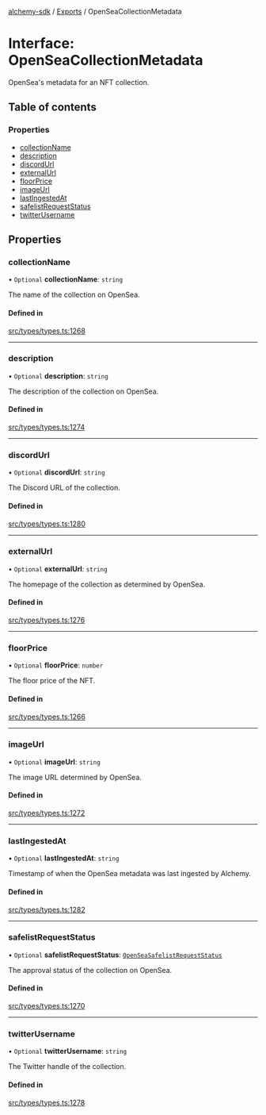 [alchemy-sdk](../README.md) / [Exports](../modules.md) / OpenSeaCollectionMetadata

# Interface: OpenSeaCollectionMetadata

OpenSea's metadata for an NFT collection.

## Table of contents

### Properties

- [collectionName](OpenSeaCollectionMetadata.md#collectionname)
- [description](OpenSeaCollectionMetadata.md#description)
- [discordUrl](OpenSeaCollectionMetadata.md#discordurl)
- [externalUrl](OpenSeaCollectionMetadata.md#externalurl)
- [floorPrice](OpenSeaCollectionMetadata.md#floorprice)
- [imageUrl](OpenSeaCollectionMetadata.md#imageurl)
- [lastIngestedAt](OpenSeaCollectionMetadata.md#lastingestedat)
- [safelistRequestStatus](OpenSeaCollectionMetadata.md#safelistrequeststatus)
- [twitterUsername](OpenSeaCollectionMetadata.md#twitterusername)

## Properties

### collectionName

• `Optional` **collectionName**: `string`

The name of the collection on OpenSea.

#### Defined in

[src/types/types.ts:1268](https://github.com/alchemyplatform/alchemy-sdk-js/blob/8b1ae5c/src/types/types.ts#L1268)

___

### description

• `Optional` **description**: `string`

The description of the collection on OpenSea.

#### Defined in

[src/types/types.ts:1274](https://github.com/alchemyplatform/alchemy-sdk-js/blob/8b1ae5c/src/types/types.ts#L1274)

___

### discordUrl

• `Optional` **discordUrl**: `string`

The Discord URL of the collection.

#### Defined in

[src/types/types.ts:1280](https://github.com/alchemyplatform/alchemy-sdk-js/blob/8b1ae5c/src/types/types.ts#L1280)

___

### externalUrl

• `Optional` **externalUrl**: `string`

The homepage of the collection as determined by OpenSea.

#### Defined in

[src/types/types.ts:1276](https://github.com/alchemyplatform/alchemy-sdk-js/blob/8b1ae5c/src/types/types.ts#L1276)

___

### floorPrice

• `Optional` **floorPrice**: `number`

The floor price of the NFT.

#### Defined in

[src/types/types.ts:1266](https://github.com/alchemyplatform/alchemy-sdk-js/blob/8b1ae5c/src/types/types.ts#L1266)

___

### imageUrl

• `Optional` **imageUrl**: `string`

The image URL determined by OpenSea.

#### Defined in

[src/types/types.ts:1272](https://github.com/alchemyplatform/alchemy-sdk-js/blob/8b1ae5c/src/types/types.ts#L1272)

___

### lastIngestedAt

• `Optional` **lastIngestedAt**: `string`

Timestamp of when the OpenSea metadata was last ingested by Alchemy.

#### Defined in

[src/types/types.ts:1282](https://github.com/alchemyplatform/alchemy-sdk-js/blob/8b1ae5c/src/types/types.ts#L1282)

___

### safelistRequestStatus

• `Optional` **safelistRequestStatus**: [`OpenSeaSafelistRequestStatus`](../enums/OpenSeaSafelistRequestStatus.md)

The approval status of the collection on OpenSea.

#### Defined in

[src/types/types.ts:1270](https://github.com/alchemyplatform/alchemy-sdk-js/blob/8b1ae5c/src/types/types.ts#L1270)

___

### twitterUsername

• `Optional` **twitterUsername**: `string`

The Twitter handle of the collection.

#### Defined in

[src/types/types.ts:1278](https://github.com/alchemyplatform/alchemy-sdk-js/blob/8b1ae5c/src/types/types.ts#L1278)
